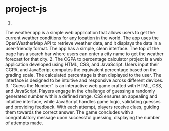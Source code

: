 # project-js
1.
The weather app is a simple web application that allows users to get the current weather conditions for any 
location in the world. The app uses the OpenWeatherMap API to retrieve weather data, and it displays the data 
in a user-friendly format. The app has a simple, clean interface. The top of the page has a search bar where 
users can enter a city name to get the weather forecast for that city.
2.
The CGPA to percentage calculator project is a web application developed using HTML, CSS, and JavaScript. Users input their CGPA, and JavaScript computes the equivalent percentage based on the grading scale. The calculated percentage is then displayed to the user. The interface is designed to be intuitive and responsive across different devices.
3.
"Guess the Number" is an interactive web game crafted with HTML, CSS, and JavaScript. Players engage in the challenge of guessing a randomly generated number within a defined range. CSS ensures an appealing and intuitive interface, while JavaScript handles game logic, validating guesses and providing feedback. With each attempt, players receive clues, guiding them towards the correct answer. The game concludes with a congratulatory message upon successful guessing, displaying the number of attempts made.
